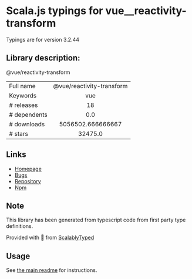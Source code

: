 
# Scala.js typings for vue__reactivity-transform

Typings are for version 3.2.44

## Library description:
@vue/reactivity-transform

|                    |                 |
| ------------------ | :-------------: |
| Full name          | @vue/reactivity-transform |
| Keywords           | vue |
| # releases         | 18 |
| # dependents       | 0.0 |
| # downloads        | 5056502.666666667 |
| # stars            | 32475.0 |

## Links
- [Homepage](https://github.com/vuejs/core#readme)
- [Bugs](https://github.com/vuejs/core/issues)
- [Repository](https://github.com/vuejs/core)
- [Npm](https://www.npmjs.com/package/%40vue%2Freactivity-transform)
    


## Note
This library has been generated from typescript code from first party type definitions.

Provided with :purple_heart: from [ScalablyTyped](https://github.com/oyvindberg/ScalablyTyped)

## Usage
See [the main readme](../../readme.md) for instructions.


